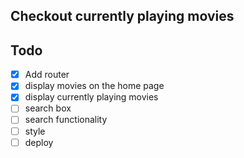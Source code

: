 ## Checkout currently playing movies

## Todo

- [X] Add router
- [X] display movies on the home page
- [X] display currently playing movies
- [ ] search box
- [ ] search functionality
- [ ] style
- [ ] deploy